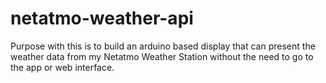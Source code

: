 # netatmo-weather-api

Purpose with this is to build an arduino based display that can present the weather data from my Netatmo Weather Station without the need to go to the app or web interface.
